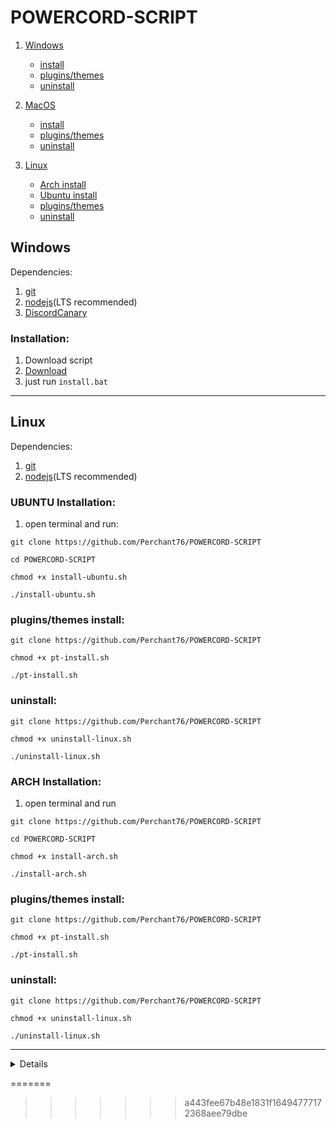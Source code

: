 # POWERCORD-SCRIPT
1. [Windows](Windows)
    - [install]()
    - [plugins/themes]()
    - [uninstall]() 
2. [MacOS]()
    - [install]()
    - [plugins/themes]()
    - [uninstall]()

3. [Linux]()
    - [Arch install]()
    - [Ubuntu install]()
    - [plugins/themes]()
    - [uninstall]()
## Windows
Dependencies:
1. [git](https://git-scm.com/downloads)
2. [nodejs](https://nodejs.org)(LTS recommended)
3. [DiscordCanary](https://discord.com/api/download/canary?platform=win)

### Installation:
1. Download script
2. [Download]()
2. just run `install.bat`

---
## Linux
Dependencies:
1. [git](https://git-scm.com/downloads)
2. [nodejs](https://nodejs.org)(LTS recommended)

### UBUNTU Installation:
1. open terminal and run:

`git clone https://github.com/Perchant76/POWERCORD-SCRIPT`

`cd POWERCORD-SCRIPT`

`chmod +x install-ubuntu.sh`

`./install-ubuntu.sh`
### plugins/themes install:

`git clone https://github.com/Perchant76/POWERCORD-SCRIPT`

`chmod +x pt-install.sh`

`./pt-install.sh`
### uninstall: 

`git clone https://github.com/Perchant76/POWERCORD-SCRIPT`

`chmod +x uninstall-linux.sh`

`./uninstall-linux.sh`
### ARCH Installation:
1. open terminal and run

`git clone https://github.com/Perchant76/POWERCORD-SCRIPT`

`cd POWERCORD-SCRIPT`

`chmod +x install-arch.sh`

`./install-arch.sh`
### plugins/themes install:

`git clone https://github.com/Perchant76/POWERCORD-SCRIPT`

`chmod +x pt-install.sh`

`./pt-install.sh`
### uninstall: 

`git clone https://github.com/Perchant76/POWERCORD-SCRIPT`

`chmod +x uninstall-linux.sh`

`./uninstall-linux.sh`

---
<details>
<sumarry>## MacOS </summary>
<br>
Dependencies:
1. [git](https://git-scm.com/downloads)
2. [nodejs](https://nodejs.org)(LTS recommended)
3. [DiscordCanary](https://discord.com/api/download/canary?platform=osx)

### Installation: 
1. Download script
2. [Download]()
3. run `install-mac.sh`
<<<<<<< HEAD
### plugins/themes install:
1. download plugins
### uninstall: 
1. download uninstall script
2. [Download]()
3. run `uninstall-mac.sh`
4. done!
</details>


=======
>>>>>>> a443fee67b48e1831f16494777172368aee79dbe